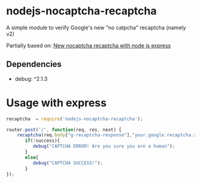# nodejs-nocaptcha-recaptcha
A simple module to verify Google's new "no catpcha" recaptcha (namely v2)

Partially based on: [New nocaptcha recaptcha with node js express](https://jaxbot.me/articles/new-nocaptcha-recaptcha-with-node-js-express-12-9-2014)

## Dependencies
* debug: ^2.1.3

# Usage with express

``` js
recaptcha  = require('nodejs-nocaptcha-recaptcha');

router.post('/', function(req, res, next) {
    recaptcha(req.body["g-recaptcha-response"],"your.google.recaptcha.secretKey", function (success){
       if(!success){
          debug("CAPTCHA ERROR! Are you sure you are a human");
       }
       else{
          debug("CAPTCHA SUCCESS!");
       }
});
```

